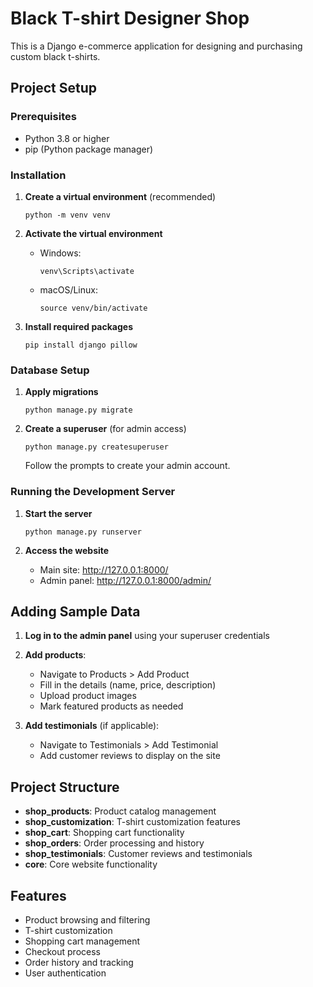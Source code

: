 # Black T-shirt Designer Shop

This is a Django e-commerce application for designing and purchasing custom black t-shirts.

## Project Setup

### Prerequisites

- Python 3.8 or higher
- pip (Python package manager)

### Installation

1. **Create a virtual environment** (recommended)

   ```
   python -m venv venv
   ```

2. **Activate the virtual environment**

   - Windows:
     ```
     venv\Scripts\activate
     ```
   - macOS/Linux:
     ```
     source venv/bin/activate
     ```

3. **Install required packages**

   ```
   pip install django pillow
   ```

### Database Setup

1. **Apply migrations**

   ```
   python manage.py migrate
   ```

2. **Create a superuser** (for admin access)

   ```
   python manage.py createsuperuser
   ```
   Follow the prompts to create your admin account.

### Running the Development Server

1. **Start the server**

   ```
   python manage.py runserver
   ```

2. **Access the website**

   - Main site: http://127.0.0.1:8000/
   - Admin panel: http://127.0.0.1:8000/admin/

## Adding Sample Data

1. **Log in to the admin panel** using your superuser credentials

2. **Add products**:
   - Navigate to Products > Add Product
   - Fill in the details (name, price, description)
   - Upload product images
   - Mark featured products as needed

3. **Add testimonials** (if applicable):
   - Navigate to Testimonials > Add Testimonial
   - Add customer reviews to display on the site

## Project Structure

- **shop_products**: Product catalog management
- **shop_customization**: T-shirt customization features
- **shop_cart**: Shopping cart functionality
- **shop_orders**: Order processing and history
- **shop_testimonials**: Customer reviews and testimonials
- **core**: Core website functionality

## Features

- Product browsing and filtering
- T-shirt customization
- Shopping cart management
- Checkout process
- Order history and tracking
- User authentication